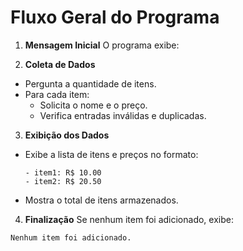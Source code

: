 # Fluxo Geral do Programa

1. **Mensagem Inicial**
   O programa exibe:

2. **Coleta de Dados**
- Pergunta a quantidade de itens.
- Para cada item:
  - Solicita o nome e o preço.
  - Verifica entradas inválidas e duplicadas.

3. **Exibição dos Dados**
- Exibe a lista de itens e preços no formato:
  ```
  - item1: R$ 10.00
  - item2: R$ 20.50
  ```
- Mostra o total de itens armazenados.

4. **Finalização**
Se nenhum item foi adicionado, exibe:
  ```
  Nenhum item foi adicionado.
  ```
